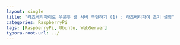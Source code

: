 ```yaml
---
layout: single
title: "라즈베리파이로 우분투 웹 서버 구현하기 (1) : 라즈베리파이 초기 설정"
categories: RaspberryPi
tags: [RaspberryPi, Ubuntu, WebServer]
typora-root-url: ../
---
```


